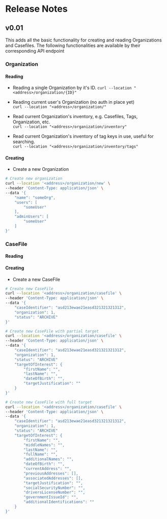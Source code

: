# Release Notes

## v0.01
This adds all the basic functionality for creating and reading Organizations and Casefiles. The following functionalities are available by their corresponding API endpoint

### Organization
#### Reading
- Reading a single Organization by it's ID.
`curl --location "<address>/organization/{ID}"`

- Reading current user's Organization (no auth in place yet)  
`curl --location "<address>/organization/"`

- Read current Organization's inventory, e.g. Casefiles, Tags, Organization, etc.  
`curl --location "<address>/organization/inventory"`

- Read current Organization's inventory of tag keys in use, useful for searching.  
`curl --location "<address>/organization/inventory/tags"`

#### Creating
- Create a new Organization
```sh
# Create new organization
curl --location '<address>/organization/new' \
--header 'Content-Type: application/json' \
--data '{
    "name": "someOrg",
    "users": [
        "someUser"
    ],
    "adminUsers": [
        "someUser"
    ]
}'
```

### CaseFile
#### Reading


#### Creating
- Create a new CaseFile
```sh
# Create new CaseFile
curl --location '<address>/organization/casefile' \
--header 'Content-Type: application/json' \
--data '{
    "caseIdentifier": "asd213ewae21easd321321321312",
    "organization": 1,
    "status": "ARCHIVE"
}'

# Create new CaseFile with partial target
curl --location '<address>/organization/casefile' \
--header 'Content-Type: application/json' \
--data '{
    "caseIdentifier": "asd213ewae21easd321321321312",
    "organization": 1,
    "status": "ARCHIVE"
    "targetOfInterest": {
        "firstName": "",
        "lastName": "",
        "dateOfBirth": "",
        "targetJustification": ""
    }
}'

# Create new CaseFile with full target
curl --location '<address>/organization/casefile' \
--header 'Content-Type: application/json' \
--data '{
    "caseIdentifier": "asd213ewae21easd321321321312",
    "organization": 1,
    "status": "ARCHIVE"
    "targetOfInterest": {
        "firstName": "",
        "middleNames": "",
        "lastName": "",
        "fullName": "",
        "additionalNames": "",
        "dateOfBirth": "",
        "currentAddress": "",
        "previousAddresses": [],
        "associatedAddresses": [],
        "targetJustification": "",
        "socialSecurityNumber": "",
        "driversLicenseNumber": "",
        "governmentIssueId": "",
        "additionalIdentifications": ""
    }
}'
```